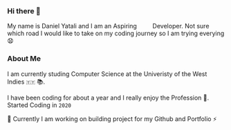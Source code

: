 ### Hi there 👋

My name is Daniel Yatali and I am an Aspiring `    ` Developer.
Not sure which road I would like to take on my coding journey so I am trying everying😧

### About Me
I am currently studing Computer Science at the Univeristy of the West Indies `🇹🇹` 📚.

I have been coding for about a year and I really enjoy the Profession 🌱.
Started Coding in `2020`

🔭 Currently I am working on building project for my Github and Portfolio ⚡




<!--
**DanielYatali/DanielYatali** is a ✨ _special_ ✨ repository because its `README.md` (this file) appears on your GitHub profile.

Here are some ideas to get you started:

- 🔭 I’m currently working on ...
- 🌱 I’m currently learning ...
- 👯 I’m looking to collaborate on ...
- 🤔 I’m looking for help with ...
- 💬 Ask me about ...
- 📫 How to reach me: ...
- 😄 Pronouns: ...
- ⚡ Fun fact: ...
-->
